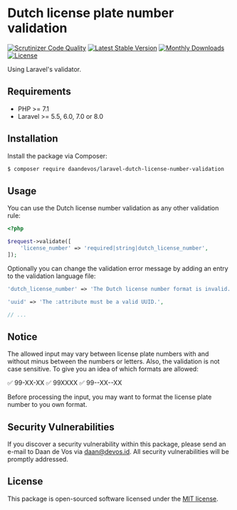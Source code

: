 # Dutch license plate number validation

[![Scrutinizer Code Quality](https://scrutinizer-ci.com/g/daandevos/laravel-dutch-license-number-validation/badges/quality-score.png?b=main)](https://scrutinizer-ci.com/g/daandevos/laravel-dutch-license-number-validation/?branch=main)
[![Latest Stable Version](https://poser.pugx.org/daandevos/laravel-dutch-license-number-validation/v/stable)](//packagist.org/packages/daandevos/laravel-dutch-license-number-validation)
[![Monthly Downloads](https://poser.pugx.org/daandevos/laravel-dutch-license-number-validation/d/monthly)](//packagist.org/packages/daandevos/laravel-dutch-license-number-validation)
[![License](https://poser.pugx.org/daandevos/laravel-dutch-license-number-validation/license)](//packagist.org/packages/daandevos/laravel-dutch-license-number-validation)

Using Laravel's validator.

## Requirements

- PHP >= 7.1
- Laravel >= 5.5, 6.0, 7.0 or 8.0

## Installation

Install the package via Composer:

```bash
$ composer require daandevos/laravel-dutch-license-number-validation
```

## Usage

You can use the Dutch license number validation as any other validation rule:

```php
<?php

$request->validate([
    'license_number' => 'required|string|dutch_license_number',
]);
```

Optionally you can change the validation error message by adding an entry to the validation language file:
```php
'dutch_license_number' => 'The Dutch license number format is invalid.',

'uuid' => 'The :attribute must be a valid UUID.',

// ...
```

## Notice

The allowed input may vary between license plate numbers with and without minus between the numbers or letters. Also, the validation is not case sensitive. To give you an idea of which formats are allowed:

✅ 99-XX-XX
✅ 99XXXX
✅ 99--XX--XX

Before processing the input, you may want to format the license plate number to you own format.

## Security Vulnerabilities

If you discover a security vulnerability within this package, please send an e-mail to Daan de Vos via [daan@devos.id](mailto:daan@devos.id). All security vulnerabilities will be promptly addressed.

## License

This package is open-sourced software licensed under the [MIT license](https://opensource.org/licenses/MIT).